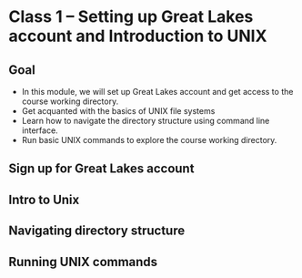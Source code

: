 Class 1 – Setting up Great Lakes account and Introduction to UNIX
=================================================================

Goal
-----

- In this module, we will set up Great Lakes account and get access to the course working directory.  
- Get acquanted with the basics of UNIX file systems
- Learn how to navigate the directory structure using command line interface.
- Run basic UNIX commands to explore the course working directory.

Sign up for Great Lakes account
-----------------------------------

Intro to Unix
-----------------

Navigating directory structure
---------------------------------------

Running UNIX commands
---------------------

